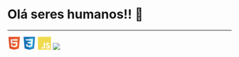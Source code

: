 <h1>Olá seres humanos!! 👋</h1>

<hr>
<div display="flex" flex-direction="row" gap="15px">
 <img margin="50px" width="30px" heigth="30px" src="https://raw.githubusercontent.com/devicons/devicon/master/icons/html5/html5-original.svg" />
 <img padding=10px width="30px" heigth="30px" src="https://raw.githubusercontent.com/devicons/devicon/master/icons/css3/css3-original.svg" />
 <img width="30px" heigth="30px" src="https://raw.githubusercontent.com/devicons/devicon/master/icons/javascript/javascript-plain.svg" />
<img width="30px" heigth="30px" src="https://github.com/Deysehgfi/Deysehgfi/assets/138785041/c112f08f-6e38-49d2-a2ae-6ebb7f1a1c96" />
</div>



<!-- ▶︎•၊၊||၊|။||||||။၊|။•
 -->
<!--
**Deysehgfi/Deysehgfi** is a ✨ _special_ ✨ repository because its `README.md` (this file) appears on your GitHub profile.

Here are some ideas to get you started:

- 🔭 I’m currently working on ...
- 🌱 I’m currently learning ...
- 👯 I’m looking to collaborate on ...
- 🤔 I’m looking for help with ...
- 💬 Ask me about ...
- 📫 How to reach me: ...
- 😄 Pronouns: ...
- ⚡ Fun fact: ...
-->
